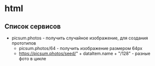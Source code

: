 # html

## Список сервисов
- picsum.photos - получить случайное изображение, для создания прототипов
  - picsum.photos/64 - получить изображение размером 64px
  - https://picsum.photos/seed/" + dataItem.name + "/128" - разные фото в цикле
